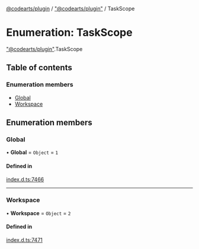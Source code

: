 [@codearts/plugin](../README.md) / ["@codearts/plugin"](../modules/_codearts_plugin_.md) / TaskScope

# Enumeration: TaskScope

["@codearts/plugin"](../modules/_codearts_plugin_.md).TaskScope

## Table of contents

### Enumeration members

- [Global](codearts_plugin_.TaskScope.md#global)
- [Workspace](codearts_plugin_.TaskScope.md#workspace)

## Enumeration members

### Global

• **Global** = `Object` = `1`

#### Defined in

[index.d.ts:7466](https://github.com/huaweicloud/cloudide-plugin-api/blob/03c74e5/index.d.ts#L7466)

___

### Workspace

• **Workspace** = `Object` = `2`

#### Defined in

[index.d.ts:7471](https://github.com/huaweicloud/cloudide-plugin-api/blob/03c74e5/index.d.ts#L7471)
